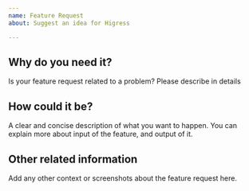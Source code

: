 ```yaml
---
name: Feature Request
about: Suggest an idea for Higress

---
```


## Why do you need it?
 Is your feature request related to a problem? Please describe in details


## How could it be?
A clear and concise description of what you want to happen. You can explain more about input of the feature, and output of it.


## Other related information
Add any other context or screenshots about the feature request here.
